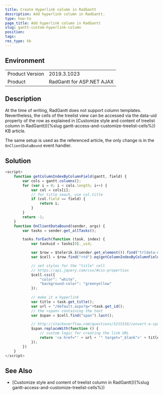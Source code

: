 ```yaml
---
title: Create Hyperlink column in RadGantt
description: Add hyperlink column in RadGantt.
type: how-to
page_title: Add hyperlink column in RadGantt
slug: gantt-custom-hyperlink-column
position: 
tags: 
res_type: kb
---
```


## Environment
<table>
	<tbody>
		<tr>
			<td>Product Version</td>
			<td>2019.3.1023</td>
		</tr>
		<tr>
			<td>Product</td>
			<td>RadGantt for ASP.NET AJAX</td>
		</tr>
	</tbody>
</table>


## Description

At the time of writing, RadGantt does not support column templates. Nevertheless, the cells of the treelist view can be accessed via the data-uid property of the row as explained in [Customize style and content of treelist column in RadGantt]({%slug gantt-access-and-customize-treelist-cells%}) KB article.

The same setup is used as the referenced article, the only change is in the `OnClientDataBound` event handler.


## Solution

````JavaScript
<script>
    function getColumnIndexByColumnField(gantt, field) {
        var cols = gantt.columns();
        for (var i = 0; i < cols.length; i++) {
            var col = cols[i];
            // for title seach, use col.title
            if (col.field == field) {
                return i;
            }
        }
        return -1;
    }
    function OnClientDataBound(sender, args) {
        var tasks = sender.get_allTasks();

        tasks.forEach(function (task, index) {
            var taskuid = tasks[0]._uid;

            var $row = $telerik.$(sender.get_element()).find("tr[data-uid=" + taskuid + "]");
            var $cell = $row.find(">td").eq(getColumnIndexByColumnField(sender, "title"));

            // set styles for the "title" cell
            // https://api.jquery.com/css/#css-properties
            $cell.css({
                "color": "white",
                "background-color": "greenyellow"
            });
            
            // make it a hyperlink
            var title = task.get_title();
            var url = "/default.aspx?q="+task.get_id();
            // the <span> containing the text
            var $span = $cell.find("span").last();

            // http://stackoverflow.com/questions/5215316/convert-a-spans-text-into-a-hyperlink
            $span.replaceWith(function () {
                // custom logic for creating the link URL
                return '<a href="' + url + '" target="_blank">' + title + '</a>';
            });
        })
    }
</script>
````

## See Also

* [Customize style and content of treelist column in RadGantt]({%slug gantt-access-and-customize-treelist-cells%})

 
